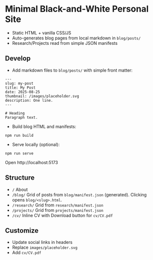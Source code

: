 # Minimal Black-and-White Personal Site

- Static HTML + vanilla CSS/JS
- Auto-generates blog pages from local markdown in `blog/posts/`
- Research/Projects read from simple JSON manifests

## Develop

- Add markdown files to `blog/posts/` with simple front matter:

```
---
slug: my-post
title: My Post
date: 2025-08-25
thumbnail: /images/placeholder.svg
description: One line.
---

# Heading
Paragraph text.
```

- Build blog HTML and manifests:

```
npm run build
```

- Serve locally (optional):

```
npm run serve
```

Open http://localhost:5173

## Structure
- `/` About
- `/blog/` Grid of posts from `blog/manifest.json` (generated). Clicking opens `blog/<slug>.html`.
- `/research/` Grid from `research/manifest.json`
- `/projects/` Grid from `projects/manifest.json`
- `/cv/` Inline CV with Download button for `cv/CV.pdf`

## Customize
- Update social links in headers
- Replace `images/placeholder.svg`
- Add `cv/CV.pdf`
